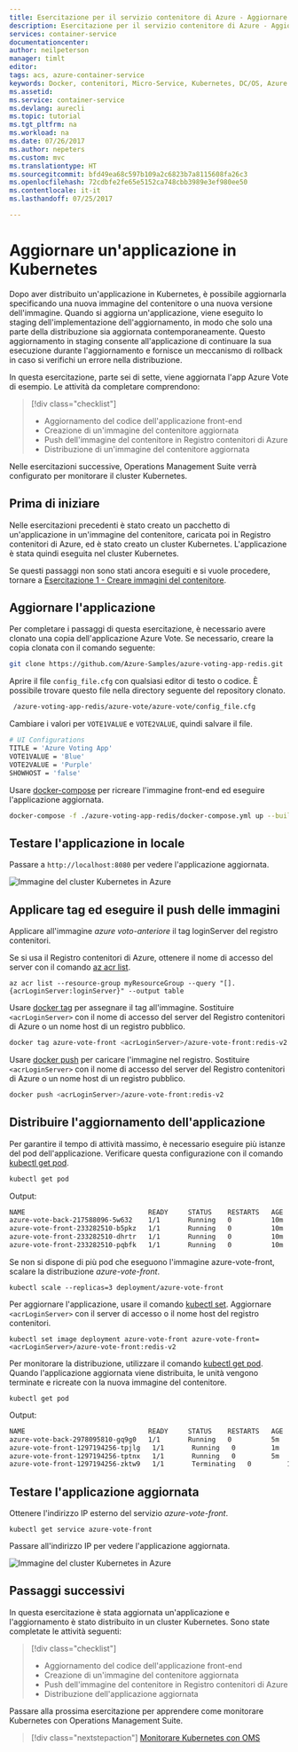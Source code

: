 ```yaml
---
title: Esercitazione per il servizio contenitore di Azure - Aggiornare un'applicazione | Microsoft Docs
description: Esercitazione per il servizio contenitore di Azure - Aggiornare un'applicazione
services: container-service
documentationcenter: 
author: neilpeterson
manager: timlt
editor: 
tags: acs, azure-container-service
keywords: Docker, contenitori, Micro-Service, Kubernetes, DC/OS, Azure
ms.assetid: 
ms.service: container-service
ms.devlang: aurecli
ms.topic: tutorial
ms.tgt_pltfrm: na
ms.workload: na
ms.date: 07/26/2017
ms.author: nepeters
ms.custom: mvc
ms.translationtype: HT
ms.sourcegitcommit: bfd49ea68c597b109a2c6823b7a8115608fa26c3
ms.openlocfilehash: 72cdbfe2fe65e5152ca748cbb3989e3ef980ee50
ms.contentlocale: it-it
ms.lasthandoff: 07/25/2017

---
```


# <a name="update-an-application-in-kubernetes"></a>Aggiornare un'applicazione in Kubernetes

Dopo aver distribuito un'applicazione in Kubernetes, è possibile aggiornarla specificando una nuova immagine del contenitore o una nuova versione dell'immagine. Quando si aggiorna un'applicazione, viene eseguito lo staging dell'implementazione dell'aggiornamento, in modo che solo una parte della distribuzione sia aggiornata contemporaneamente. Questo aggiornamento in staging consente all'applicazione di continuare la sua esecuzione durante l'aggiornamento e fornisce un meccanismo di rollback in caso si verifichi un errore nella distribuzione. 

In questa esercitazione, parte sei di sette, viene aggiornata l'app Azure Vote di esempio. Le attività da completare comprendono:

> [!div class="checklist"]
> * Aggiornamento del codice dell'applicazione front-end
> * Creazione di un'immagine del contenitore aggiornata
> * Push dell'immagine del contenitore in Registro contenitori di Azure
> * Distribuzione di un'immagine del contenitore aggiornata

Nelle esercitazioni successive, Operations Management Suite verrà configurato per monitorare il cluster Kubernetes.

## <a name="before-you-begin"></a>Prima di iniziare

Nelle esercitazioni precedenti è stato creato un pacchetto di un'applicazione in un'immagine del contenitore, caricata poi in Registro contenitori di Azure, ed è stato creato un cluster Kubernetes. L'applicazione è stata quindi eseguita nel cluster Kubernetes. 

Se questi passaggi non sono stati ancora eseguiti e si vuole procedere, tornare a [Esercitazione 1 - Creare immagini del contenitore](./container-service-tutorial-kubernetes-prepare-app.md). 

## <a name="update-application"></a>Aggiornare l'applicazione

Per completare i passaggi di questa esercitazione, è necessario avere clonato una copia dell'applicazione Azure Vote. Se necessario, creare la copia clonata con il comando seguente:

```bash
git clone https://github.com/Azure-Samples/azure-voting-app-redis.git
```

Aprire il file `config_file.cfg` con qualsiasi editor di testo o codice. È possibile trovare questo file nella directory seguente del repository clonato.

```bash
 /azure-voting-app-redis/azure-vote/azure-vote/config_file.cfg
```

Cambiare i valori per `VOTE1VALUE` e `VOTE2VALUE`, quindi salvare il file.

```bash
# UI Configurations
TITLE = 'Azure Voting App'
VOTE1VALUE = 'Blue'
VOTE2VALUE = 'Purple'
SHOWHOST = 'false'
```

Usare [docker-compose](https://docs.docker.com/compose/) per ricreare l'immagine front-end ed eseguire l'applicazione aggiornata.

```bash
docker-compose -f ./azure-voting-app-redis/docker-compose.yml up --build -d
```

## <a name="test-application-locally"></a>Testare l'applicazione in locale

Passare a `http://localhost:8080` per vedere l'applicazione aggiornata.

![Immagine del cluster Kubernetes in Azure](media/container-service-kubernetes-tutorials/vote-app-updated.png)

## <a name="tag-and-push-images"></a>Applicare tag ed eseguire il push delle immagini

Applicare all'immagine *azure voto-anteriore* il tag loginServer del registro contenitori.

Se si usa il Registro contenitori di Azure, ottenere il nome di accesso del server con il comando [az acr list](/cli/azure/acr#list).

```azurecli
az acr list --resource-group myResourceGroup --query "[].{acrLoginServer:loginServer}" --output table
```

Usare [docker tag](https://docs.docker.com/engine/reference/commandline/tag/) per assegnare il tag all'immagine. Sostituire `<acrLoginServer>` con il nome di accesso del server del Registro contenitori di Azure o un nome host di un registro pubblico.

```bash
docker tag azure-vote-front <acrLoginServer>/azure-vote-front:redis-v2
```

Usare [docker push](https://docs.docker.com/engine/reference/commandline/push/) per caricare l'immagine nel registro. Sostituire `<acrLoginServer>` con il nome di accesso del server del Registro contenitori di Azure o un nome host di un registro pubblico.

```bash
docker push <acrLoginServer>/azure-vote-front:redis-v2
```

## <a name="deploy-update-application"></a>Distribuire l'aggiornamento dell'applicazione

Per garantire il tempo di attività massimo, è necessario eseguire più istanze del pod dell'applicazione. Verificare questa configurazione con il comando [kubectl get pod](https://kubernetes.io/docs/user-guide/kubectl/v1.6/#get).

```bash
kubectl get pod
```

Output:

```bash
NAME                               READY     STATUS    RESTARTS   AGE
azure-vote-back-217588096-5w632    1/1       Running   0          10m
azure-vote-front-233282510-b5pkz   1/1       Running   0          10m
azure-vote-front-233282510-dhrtr   1/1       Running   0          10m
azure-vote-front-233282510-pqbfk   1/1       Running   0          10m
```

Se non si dispone di più pod che eseguono l'immagine azure-vote-front, scalare la distribuzione *azure-vote-front*.


```azurecli-interactive
kubectl scale --replicas=3 deployment/azure-vote-front
```

Per aggiornare l'applicazione, usare il comando [kubectl set](https://kubernetes.io/docs/user-guide/kubectl/v1.6/#set). Aggiornare `<acrLoginServer>` con il server di accesso o il nome host del registro contenitori.

```azurecli-interactive
kubectl set image deployment azure-vote-front azure-vote-front=<acrLoginServer>/azure-vote-front:redis-v2
```

Per monitorare la distribuzione, utilizzare il comando [kubectl get pod](https://kubernetes.io/docs/user-guide/kubectl/v1.6/#get). Quando l'applicazione aggiornata viene distribuita, le unità vengono terminate e ricreate con la nuova immagine del contenitore.

```azurecli-interactive
kubectl get pod
```

Output:

```bash
NAME                               READY     STATUS    RESTARTS   AGE
azure-vote-back-2978095810-gq9g0   1/1       Running   0          5m
azure-vote-front-1297194256-tpjlg   1/1       Running   0         1m
azure-vote-front-1297194256-tptnx   1/1       Running   0         5m
azure-vote-front-1297194256-zktw9   1/1       Terminating   0         1m
```

## <a name="test-updated-application"></a>Testare l'applicazione aggiornata

Ottenere l'indirizzo IP esterno del servizio *azure-vote-front*.

```azurecli-interactive
kubectl get service azure-vote-front
```

Passare all'indirizzo IP per vedere l'applicazione aggiornata.

![Immagine del cluster Kubernetes in Azure](media/container-service-kubernetes-tutorials/vote-app-updated-external.png)

## <a name="next-steps"></a>Passaggi successivi

In questa esercitazione è stata aggiornata un'applicazione e l'aggiornamento è stato distribuito in un cluster Kubernetes. Sono state completate le attività seguenti:

> [!div class="checklist"]
> * Aggiornamento del codice dell'applicazione front-end
> * Creazione di un'immagine del contenitore aggiornata
> * Push dell'immagine del contenitore in Registro contenitori di Azure
> * Distribuzione dell'applicazione aggiornata

Passare alla prossima esercitazione per apprendere come monitorare Kubernetes con Operations Management Suite.

> [!div class="nextstepaction"]
> [Monitorare Kubernetes con OMS](./container-service-tutorial-kubernetes-monitor.md)
